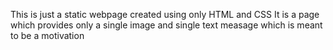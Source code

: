 This is just a static webpage created using only HTML and CSS 
It is a page which provides only a single image and single text measage which is meant to be a motivation 

